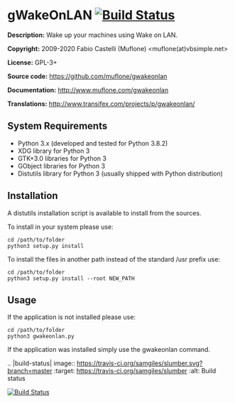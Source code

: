 gWakeOnLAN [![Build Status](https://travis-ci.org/muflone/gwakeonlan.svg?branch=master)](https://travis-ci.org/muflone/gwakeonlan)
==========
**Description:** Wake up your machines using Wake on LAN.

**Copyright:** 2009-2020 Fabio Castelli (Muflone) <muflone(at)vbsimple.net>

**License:** GPL-3+

**Source code:** https://github.com/muflone/gwakeonlan

**Documentation:** http://www.muflone.com/gwakeonlan

**Translations:** http://www.transifex.com/projects/p/gwakeonlan/

System Requirements
-------------------

* Python 3.x (developed and tested for Python 3.8.2)
* XDG library for Python 3
* GTK+3.0 libraries for Python 3
* GObject libraries for Python 3
* Distutils library for Python 3 (usually shipped with Python distribution)

Installation
------------

A distutils installation script is available to install from the sources.

To install in your system please use:

    cd /path/to/folder
    python3 setup.py install

To install the files in another path instead of the standard /usr prefix use:

    cd /path/to/folder
    python3 setup.py install --root NEW_PATH

Usage
-----

If the application is not installed please use:

    cd /path/to/folder
    python3 gwakeonlan.py

If the application was installed simply use the gwakeonlan command.

.. |build-status| image:: https://travis-ci.org/samgiles/slumber.svg?branch=master
   :target: https://travis-ci.org/samgiles/slumber
   :alt: Build status
   
[![Build Status](https://travis-ci.org/muflone/gwakeonlan.svg?branch=master)](https://travis-ci.org/muflone/gwakeonlan)
